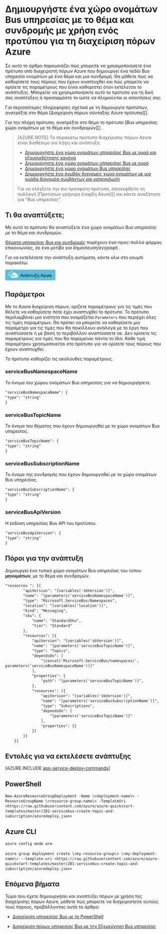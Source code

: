 <properties
    pageTitle="Δημιουργήστε ένα χώρο ονομάτων Bus υπηρεσίας με το θέμα και συνδρομής με χρήση ενός προτύπου για τη διαχείριση πόρων Azure | Microsoft Azure"
    description="Δημιουργήστε ένα χώρο ονομάτων Bus υπηρεσίας με το θέμα και συνδρομή χρησιμοποιώντας το πρότυπο διαχείρισης πόρων Azure"
    services="service-bus"
    documentationCenter=".net"
    authors="sethmanheim"
    manager="timlt"
    editor=""/>

<tags
    ms.service="service-bus"
    ms.devlang="tbd"
    ms.topic="article"
    ms.tgt_pltfrm="dotnet"
    ms.workload="na"
    ms.date="10/14/2016"
    ms.author="sethm;shvija"/>

# <a name="create-a-service-bus-namespace-with-topic-and-subscription-using-an-azure-resource-manager-template"></a>Δημιουργήστε ένα χώρο ονομάτων Bus υπηρεσίας με το θέμα και συνδρομής με χρήση ενός προτύπου για τη διαχείριση πόρων Azure

Σε αυτό το άρθρο παρουσιάζει πώς μπορείτε να χρησιμοποιήσετε ένα πρότυπο από διαχειριστή πόρων Azure που δημιουργεί ένα πεδίο Bus υπηρεσία ονομάτων με ένα θέμα και μια συνδρομή. Θα μάθετε πώς να καθορίσετε τους πόρους που έχουν αναπτυχθεί και πώς μπορείτε να ορίσετε τις παραμέτρους που είναι καθοριστεί όταν εκτελείται το ανάπτυξης. Μπορείτε να χρησιμοποιήσετε αυτό το πρότυπο για τη δική σας αναπτύξεις ή προσαρμόστε το ώστε να πληρούνται οι απαιτήσεις σας

Για περισσότερες πληροφορίες σχετικά με τη δημιουργία προτύπων, ανατρέξτε στο θέμα [Διαχείριση πόρων σύνταξης Azure πρότυπα][].

Για την πλήρη πρότυπο, ανατρέξτε στο θέμα το πρότυπο [Bus υπηρεσίας χώρο ονομάτων με το θέμα και συνδρομών][] .

>[AZURE.NOTE] Τα παρακάτω πρότυπα διαχείρισης πόρων Azure είναι διαθέσιμο για λήψη και ανάπτυξη.
>
>-    [Δημιουργήστε ένα χώρο ονομάτων υπηρεσίας Bus με ουρά και εξουσιοδότησης κανόνα](service-bus-resource-manager-namespace-auth-rule.md)
>-    [Δημιουργήστε ένα χώρο ονομάτων υπηρεσίας Bus με ουρά](service-bus-resource-manager-namespace-queue.md)
>-    [Δημιουργήστε ένα χώρο ονομάτων Bus υπηρεσίας](service-bus-resource-manager-namespace.md)
>-    [Δημιουργήστε ένα συμβάν διανομείς χώρο ονομάτων με μια ομάδα διανομέα συμβάντων και καταναλωτή](../event-hubs/event-hubs-resource-manager-namespace-event-hub.md)
>
>Για να ελέγξετε την πιο πρόσφατη πρότυπα, επισκεφθείτε τη συλλογή [Προτύπων γρήγορη έναρξη Azure][] και κάντε αναζήτηση για "Bus υπηρεσίας".

## <a name="what-will-you-deploy"></a>Τι θα αναπτύξετε;

Με αυτό το πρότυπο θα αναπτύξετε ένα χώρο ονομάτων Bus υπηρεσίας με το θέμα και συνδρομών.

[Θέματα υπηρεσίας Bus και συνδρομές](service-bus-queues-topics-subscriptions.md#topics-and-subscriptions) παρέχουν ένα-προς-πολλά φόρμας επικοινωνίας, σε ένα μοτίβο *για δημοσίευση/εγγραφή* .

Για να εκτελέσετε την ανάπτυξη αυτόματα, κάντε κλικ στο κουμπί παρακάτω:

[![Ανάπτυξη Azure](./media/service-bus-resource-manager-namespace-topic/deploybutton.png)](https://portal.azure.com/#create/Microsoft.Template/uri/https%3A%2F%2Fraw.githubusercontent.com%2FAzure%2Fazure-quickstart-templates%2Fmaster%2F201-servicebus-create-topic-and-subscription%2Fazuredeploy.json)

## <a name="parameters"></a>Παράμετροι

Με το Azure διαχείριση πόρων, ορίζετε παραμέτρους για τις τιμές που θέλετε να καθορίσετε πότε έχει αναπτυχθεί το πρότυπο. Το πρότυπο περιλαμβάνει μια ενότητα που ονομάζεται `Parameters` που περιέχει όλες τις τιμές παραμέτρων. Θα πρέπει να μπορείτε να καθορίσετε μια παράμετρο για τις τιμές που θα ποικίλλουν ανάλογα με το έργο που αναπτύσσετε ή με βάση το περιβάλλον αναπτύσσετε σε. Δεν ορίσετε τις παραμέτρους για τιμές που θα παραμείνει πάντα το ίδιο. Κάθε τιμή παραμέτρου χρησιμοποιείται στο πρότυπο για να ορίσετε τους πόρους που έχουν αναπτυχθεί.

Το πρότυπο καθορίζει τις ακόλουθες παραμέτρους.

### <a name="servicebusnamespacename"></a>serviceBusNamespaceName

Το όνομα του χώρου ονομάτων Bus υπηρεσίας για να δημιουργήσετε.

```
"serviceBusNamespaceName": {
"type": "string"
}
```

### <a name="servicebustopicname"></a>serviceBusTopicName

Το όνομα του θέματος που έχουν δημιουργηθεί με το χώρο ονομάτων Bus υπηρεσίας.

```
"serviceBusTopicName": {
"type": "string"
}
```

### <a name="servicebussubscriptionname"></a>serviceBusSubscriptionName

Το όνομα της συνδρομής που έχουν δημιουργηθεί με το χώρο ονομάτων Bus υπηρεσίας.

```
"serviceBusSubscriptionName": {
"type": "string"
}
```

### <a name="servicebusapiversion"></a>serviceBusApiVersion

Η έκδοση υπηρεσίας Bus API του προτύπου.

```
"serviceBusApiVersion": {
"type": "string"
}
```
## <a name="resources-to-deploy"></a>Πόροι για την ανάπτυξη

Δημιουργεί ένα τυπικό χώρο ονομάτων Bus υπηρεσίας του τύπου **μηνυμάτων**, με το θέμα και συνδρομών.

```
"resources ": [{
        "apiVersion": "[variables('sbVersion')]",
        "name": "[parameters('serviceBusNamespaceName')]",
        "type": "Microsoft.ServiceBus/Namespaces",
        "location": "[variables('location')]",
        "kind": "Messaging",
        "sku": {
            "name": "StandardSku",
            "tier": "Standard"
        },
        "resources": [{
            "apiVersion": "[variables('sbVersion')]",
            "name": "[parameters('serviceBusTopicName')]",
            "type": "Topics",
            "dependsOn": [
                "[concat('Microsoft.ServiceBus/namespaces/', parameters('serviceBusNamespaceName'))]"
            ],
            "properties": {
                "path": "[parameters('serviceBusTopicName')]",
            },
            "resources": [{
                "apiVersion": "[variables('sbVersion')]",
                "name": "[parameters('serviceBusSubscriptionName')]",
                "type": "Subscriptions",
                "dependsOn": [
                    "[parameters('serviceBusTopicName')]"
                ],
                "properties": {}
            }]
        }]
    }]
```

## <a name="commands-to-run-deployment"></a>Εντολές για να εκτελέσετε ανάπτυξης

[AZURE.INCLUDE [app-service-deploy-commands](../../includes/app-service-deploy-commands.md)]

## <a name="powershell"></a>PowerShell

```
New-AzureResourceGroupDeployment -Name \<deployment-name\> -ResourceGroupName \<resource-group-name\> -TemplateUri <https://raw.githubusercontent.com/azure/azure-quickstart-templates/master/201-servicebus-create-topic-and-subscription/azuredeploy.json>
```

## <a name="azure-cli"></a>Azure CLI

```
azure config mode arm

azure group deployment create \<my-resource-group\> \<my-deployment-name\> --template-uri <https://raw.githubusercontent.com/azure/azure-quickstart-templates/master/201-servicebus-create-topic-and-subscription/azuredeploy.json>
```

## <a name="next-steps"></a>Επόμενα βήματα

Τώρα που έχετε δημιουργήσει και αναπτύξει πόρων με χρήση της διαχείρισης πόρων Azure, μάθετε πώς μπορείτε να διαχειριστείτε αυτούς τους πόρους, προβάλλοντας αυτά τα άρθρα:

- [Διαχείριση υπηρεσίας Bus με το PowerShell](service-bus-powershell-how-to-provision.md)
- [Διαχείριση πόρων υπηρεσίας Bus με την Εξερεύνηση Bus υπηρεσίας](https://code.msdn.microsoft.com/Service-Bus-Explorer-f2abca5a)


  [Σύνταξη από κοινού πρότυπα διαχείρισης πόρων Azure]: ../resource-group-authoring-templates.md
  [Γρήγορη έναρξη Azure προτύπων]: https://azure.microsoft.com/documentation/templates/?term=service+bus
  [Learn more about Service Bus topics and subscriptions]: service-bus-queues-topics-subscriptions.md
  [Using Azure PowerShell with Azure Resource Manager]: ../powershell-azure-resource-manager.md
  [Using the Azure CLI for Mac, Linux, and Windows with Azure Resource Management]: ../xplat-cli-azure-resource-manager.md
  [Υπηρεσία Bus χώρο ονομάτων με το θέμα και συνδρομών]: https://github.com/Azure/azure-quickstart-templates/blob/master/201-servicebus-create-topic-and-subscription/

